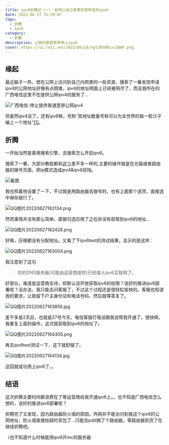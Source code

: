 ```yaml
---
title: ipv6折腾记（一）：如何让自己家里的宽带支持ipv6
date: 2022-06-27 15:59:07
tags:
  - 折腾
  - ipv6
category: 
  - 折腾  
description: 让我的家庭宽带用上ipv6
cover: https://s2.loli.net/2022/06/28/nglZKh8Mivc3BAF.png
---
```


## 缘起

最近脑子一热，想在公网上访问到自己内网里的一些资源，搜索了一番发现申请ipv4的公网地址好像有点困难，ipv4的地址明面上已经被用尽了，而且我所在的广西电信这里不在提供公网ipv4的服务了...

![广西电信-停止提供普通宽带公网ipv4](https://s2.loli.net/2022/06/27/AtETIgoK2BWry5z.jpg "甚至在网用户也没有了")

但虽然ipv4没了，还有ipv6嘛，号称“其地址数量号称可以为全世界的每一粒沙子编上一个地址”[\[1\]]。


## 折腾

一开始当然是善用搜索引擎，去搜索怎么开启ipv6。

搜索了一番，大部分教程都和[这个](https://zhuanlan.zhihu.com/p/427678572)差不多一样的,主要的操作就是在光猫或者路由器的拨号页面，把ip模式选成ipv4&ipv6双栈。

![看图](https://pic3.zhimg.com/80/v2-d93980007e978fa4c03ccb1577d90852_720w.jpg)

我也照着他设置了一下，不过我是用路由器去拨号的，也有上面那个选项，直接选中保存就行了。

![QQ图片20220627162134.png](https://s2.loli.net/2022/06/27/mzr5PtoHSBNdw6Z.png)

然而事情并没有那么简单，直接勾选应用了之后并没有获取到ipv6的地址...

![QQ图片20220627162428.png](https://s2.loli.net/2022/06/27/qDcFYoTuUwpnZx1.png)

好嘛，压根都没有分配地址。又看了下ipv6test的测试结果，显示的是这样：

![QQ图片20220627163004.png](https://s2.loli.net/2022/06/27/JZYkPdU1h9Nut3w.png)

我注意到了这句

> 你的DNS服务器(可能由运营商提供)已经接入ipv6互联网了。

好家伙，难道是运营商支持，却默认没开放获取ipv6的权限？说好的推进ipv6部署呢？没办法，我只能去问客服了，不过这个过程还是很轻松愉快的。客服也知道我的要求，让我留下户主身份证和电话号码，然后就等答复了。

![QQ图片20220627163856.jpg](https://s2.loli.net/2022/06/27/IvNydHBLuaOMUFk.jpg)

差不多是2天后，也就是27号今天，电信客服打电话跟我说帮我开通了。很快啊，我重复上面的操作，这次就获取到ipv6的地址了。

![QQ图片20220627164305.png](https://s2.loli.net/2022/06/27/UIZJfYHAiywnzjR.png)

再去ipv6test测试一下，这下就舒服了。

![QQ图片20220627164134.jpg](https://s2.loli.net/2022/06/27/QIOFoJiTcw2kylP.jpg)


这回就成功用上ipv6了。。

## 结语

这次折腾主要时间都浪费在了等运营商给我开通ipv6上。。也不知道广西电信怎么想的，说好的推进ipv6部署呢？

折腾完了又发现，因为路由器防火墙的原因，外网并不能访问到我这个ipv6的公网地址，防火墙直接给超时丢包了...只能去pdd搞了个路由器，等路由器到货了在继续折腾吧。

（也不知道什么时候能用ipv6开mc的服务器


[\[1\]]:https://www.sohu.com/a/208692922_99958604
